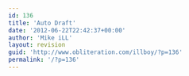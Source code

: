 ```yaml
---
id: 136
title: 'Auto Draft'
date: '2012-06-22T22:42:37+00:00'
author: 'Mike iLL'
layout: revision
guid: 'http://www.obliteration.com/illboy/?p=136'
permalink: '/?p=136'
---
```



